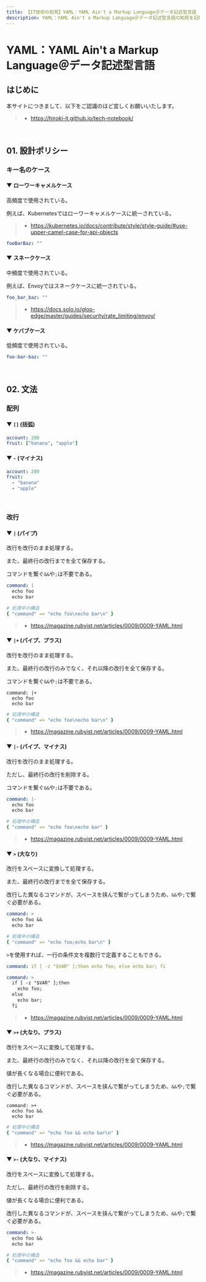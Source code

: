 ```yaml
---
title: 【IT技術の知見】YAML：YAML Ain't a Markup Language＠データ記述型言語
description: YAML：YAML Ain't a Markup Language＠データ記述型言語の知見を記録しています。
---
```


# YAML：YAML Ain't a Markup Language＠データ記述型言語

## はじめに

本サイトにつきまして、以下をご認識のほど宜しくお願いいたします。

> - https://hiroki-it.github.io/tech-notebook/

<br>

## 01. 設計ポリシー

### キー名のケース

#### ▼ ローワーキャメルケース

高頻度で使用されている。

例えば、Kubernetesではローワーキャメルケースに統一されている。

> - https://kubernetes.io/docs/contribute/style/style-guide/#use-upper-camel-case-for-api-objects

```yaml
fooBarBaz: ""
```

#### ▼ スネークケース

中頻度で使用されている。

例えば、Envoyではスネークケースに統一されている。

```yaml
foo_bar_baz: ""
```

> - https://docs.solo.io/gloo-edge/master/guides/security/rate_limiting/envoy/

#### ▼ ケバブケース

低頻度で使用されている。

```yaml
foo-bar-baz: ""
```

<br>

## 02. 文法

### 配列

#### ▼ `[]` (括弧)

```yaml
account: 200
fruit: ["banana", "apple"]
```

#### ▼ `-` (マイナス)

```yaml
account: 200
fruit:
  - "banana"
  - "apple"
```

<br>

### 改行

#### ▼ `|` (パイプ)

改行を改行のまま処理する。

また、最終行の改行までを全て保存する。

コマンドを繋ぐ`&&`や`;`は不要である。

```yaml
command: |
  echo foo
  echo bar
```

```yaml
# 処理中の構造
{ "command" => "echo foo\necho bar\n" }
```

> - https://magazine.rubyist.net/articles/0009/0009-YAML.html

#### ▼ `|+` (パイプ、プラス)

改行を改行のまま処理する。

また、最終行の改行のみでなく、それ以降の改行を全て保存する。

コマンドを繋ぐ`&&`や`;`は不要である。

```
command: |+
  echo foo
  echo bar
```

```yaml
# 処理中の構造
{ "command" => "echo foo\necho bar\n" }
```

> - https://magazine.rubyist.net/articles/0009/0009-YAML.html

#### ▼ `|-` (パイプ、マイナス)

改行を改行のまま処理する。

ただし、最終行の改行を削除する。

コマンドを繋ぐ`&&`や`;`は不要である。

```yaml
command: |-
  echo foo
  echo bar
```

```yaml
# 処理中の構造
{ "command" => "echo foo\necho bar" }
```

> - https://magazine.rubyist.net/articles/0009/0009-YAML.html

#### ▼ `>` (大なり)

改行をスペースに変換して処理する。

また、最終行の改行までを全て保存する。

改行した異なるコマンドが、スペースを挟んで繋がってしまうため、`&&`や`;`で繋ぐ必要がある。

```yaml
command: >
  echo foo &&
  echo bar
```

```yaml
# 処理中の構造
{ "command" => "echo foo;echo bar\n" }
```

`>`を使用すれば、一行の条件文を複数行で定義することもできる。

```yaml
command: if [ -z "$VAR" ];then echo foo; else echo bar; fi
```

```yaml
command: >
  if [ -z "$VAR" ];then
    echo foo;
  else
    echo bar;
  fi
```

> - https://magazine.rubyist.net/articles/0009/0009-YAML.html

#### ▼ `>+` (大なり、プラス)

改行をスペースに変換して処理する。

また、最終行の改行のみでなく、それ以降の改行を全て保存する。

値が長くなる場合に便利である。

改行した異なるコマンドが、スペースを挟んで繋がってしまうため、`&&`や`;`で繋ぐ必要がある。

```
command: >+
  echo foo &&
  echo bar
```

```yaml
# 処理中の構造
{ "command" => "echo foo && echo bar\n" }
```

> - https://magazine.rubyist.net/articles/0009/0009-YAML.html

#### ▼ `>-` (大なり、マイナス)

改行をスペースに変換して処理する。

ただし、最終行の改行を削除する。

値が長くなる場合に便利である。

改行した異なるコマンドが、スペースを挟んで繋がってしまうため、`&&`や`;`で繋ぐ必要がある。

```yaml
command: >-
  echo foo &&
  echo bar
```

```yaml
# 処理中の構造
{ "command" => "echo foo && echo bar" }
```

> - https://magazine.rubyist.net/articles/0009/0009-YAML.html

<br>
